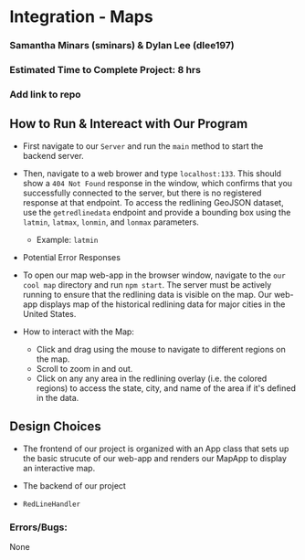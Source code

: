 # Integration - Maps

### Samantha Minars (sminars) & Dylan Lee (dlee197)

### Estimated Time to Complete Project: 8 hrs

### Add link to repo

## How to Run & Intereact with Our Program
 - First navigate to our ```Server``` and run the ```main``` method to start the backend server. 
 - Then, navigate to a web brower and type ```localhost:133```. This should show a ```404 Not Found``` response in the window, which confirms that you successfully connected to the server, but there is no registered response at that endpoint. To access the redlining GeoJSON dataset, use the ```getredlinedata``` endpoint and provide a bounding box using the ```latmin```, ```latmax```, ```lonmin```, and ```lonmax``` parameters. 
    - Example: ```latmin```
- Potential Error Responses 

 - To open our map web-app in the browser window, navigate to the ```our cool map``` directory and run ```npm start```. The server must be actively running to ensure that the redlining data is visible on the map. Our web-app displays map of the historical redlining data for major cities in the United States.
 -  How to interact with the Map:
    - Click and drag using the mouse to navigate to different regions on the map.
    - Scroll to zoom in and out. 
    - Click on any any area in the redlining overlay (i.e. the colored regions) to access the state, city, and name of the area if it's defined in the data. 
  
## **Design Choices**
  - The frontend of our project is organized with an App class that sets up the basic strucute of our web-app and renders our MapApp to display an interactive map. 

  - The backend of our project
  - ```RedLineHandler``` 

### Errors/Bugs: 
None
